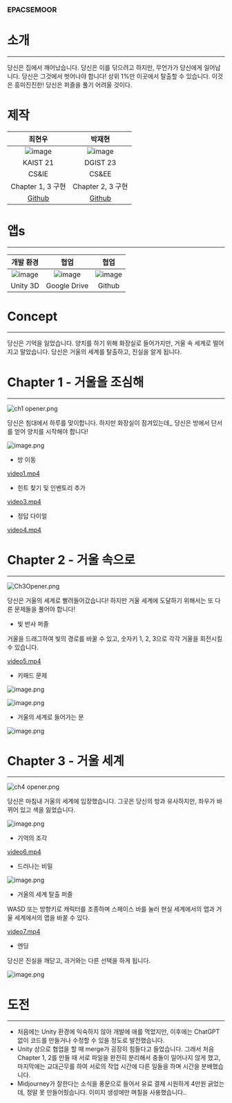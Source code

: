 ### EPACSEMOOR

# 소개

---

당신은 집에서 깨어났습니다. 당신은 이를 닦으려고 하지만, 무언가가 당신에게 일어납니다. 당신은 그것에서 벗어나야 합니다! 상위 1%만 이곳에서 탈출할 수 있습니다. 이것은 흥미진진한! 당신은 퍼즐을 풀기 어려울 것이다.

# 제작

|최현우|박재현|
|:---:|:---:|
|![image](https://github.com/user-attachments/assets/7bbd7dce-155c-4ad9-89fb-39db25b0710f)|![image](https://github.com/user-attachments/assets/42fbc7c5-8b26-4be5-93ec-ba5032c8d30e)|
|KAIST 21|DGIST 23|
|CS&IE|CS&EE|
|Chapter 1, 3 구현|Chapter 2, 3 구현|
| [Github](https://github.com/hahachw) | [Github](https://github.com/monkey1soong) |

# 앱s

---

|개발 환경|협업|협업|
|:---:|:---:|:---:|
|![image](https://github.com/user-attachments/assets/6d0bca4c-dfd7-401b-8708-759399c893ed) | ![image](https://github.com/user-attachments/assets/1b34845b-5346-4221-9b9c-140c9b82842d) | ![image](https://github.com/user-attachments/assets/d53153c5-3834-4a86-801d-9861dbbcf71e) |
| Unity 3D | Google Drive | Github |

# Concept

---

당신은 기억을 잃었습니다. 양치를 하기 위해 화장실로 들어가지만, 거울 속 세계로 떨어지고 말았습니다. 당신은 거울의 세계를 탈출하고, 진실을 알게 됩니다.

# Chapter 1 - 거울을 조심해

---

![ch1 opener.png](https://prod-files-secure.s3.us-west-2.amazonaws.com/f6cb388f-3934-47d6-9928-26d2e10eb0fc/5e968df5-300b-4fcf-b2e1-bae389b7de34/ch1_opener.png)

당신은 침대에서 하루를 맞이합니다. 하지만 화장실이 잠겨있는데,, 당신은 방에서 단서를 얻어 양치를 시작해야 합니다!

![image.png](https://prod-files-secure.s3.us-west-2.amazonaws.com/f6cb388f-3934-47d6-9928-26d2e10eb0fc/becc8677-3efe-46dc-bde0-beb673af0dc2/image.png)

- 방 이동

[video1.mp4](https://prod-files-secure.s3.us-west-2.amazonaws.com/f6cb388f-3934-47d6-9928-26d2e10eb0fc/d027cb5f-0d17-4c91-ad0c-bade848e0a03/video1.mp4)

- 힌트 찾기 및 인벤토리 추가

[video3.mp4](https://prod-files-secure.s3.us-west-2.amazonaws.com/f6cb388f-3934-47d6-9928-26d2e10eb0fc/6538a854-0739-407d-95f3-11fc6abb65fb/video3.mp4)

- 정답 다이얼

[video4.mp4](https://prod-files-secure.s3.us-west-2.amazonaws.com/f6cb388f-3934-47d6-9928-26d2e10eb0fc/4f6b7404-7cae-416f-a1b4-9b22b7da3fc9/video4.mp4)

# Chapter 2 - 거울 속으로

---

![Ch3Opener.png](https://prod-files-secure.s3.us-west-2.amazonaws.com/f6cb388f-3934-47d6-9928-26d2e10eb0fc/4dd96558-d18a-44fa-9ac3-31f30f5adafe/Ch3Opener.png)

당신은 거울의 세계로 빨려들어갔습니다! 하지만 거울 세계에 도달하기 위해서는 또 다른 문제들을 풀어야 합니다!

- 빛 반사 퍼즐

거울을 드래그하여 빛의 경로를 바꿀 수 있고, 숫자키 1, 2, 3으로 각각 거울을 회전시킬 수 있습니다.

[video5.mp4](https://prod-files-secure.s3.us-west-2.amazonaws.com/f6cb388f-3934-47d6-9928-26d2e10eb0fc/f932234a-138f-42bc-98b2-04305d11d4a9/video5.mp4)

- 키패드 문제

![image.png](https://prod-files-secure.s3.us-west-2.amazonaws.com/f6cb388f-3934-47d6-9928-26d2e10eb0fc/dd26b5c1-04f0-48f8-9fb1-245243b6b172/image.png)

![image.png](https://prod-files-secure.s3.us-west-2.amazonaws.com/f6cb388f-3934-47d6-9928-26d2e10eb0fc/af3bf8d4-6a5c-477c-8382-d4870f91411d/image.png)

- 거울의 세계로 들어가는 문

![image.png](https://prod-files-secure.s3.us-west-2.amazonaws.com/f6cb388f-3934-47d6-9928-26d2e10eb0fc/1141930e-e4ed-4dd6-80bc-bb78ae383b9c/image.png)

# Chapter 3 - 거울 세계

---

![ch4 opener.png](https://prod-files-secure.s3.us-west-2.amazonaws.com/f6cb388f-3934-47d6-9928-26d2e10eb0fc/009667d7-70ea-4338-92f6-57df9eafcddf/ch4_opener.png)

당신은 마침내 거울의 세계에 입장했습니다. 그곳은 당신의 방과 유사하지만, 좌우가 바뀌어 있고 색을 잃었습니다.

![image.png](https://prod-files-secure.s3.us-west-2.amazonaws.com/f6cb388f-3934-47d6-9928-26d2e10eb0fc/e0a52ed4-0f15-4d33-a55c-7776b434a124/image.png)

- 기억의 조각

[video6.mp4](https://prod-files-secure.s3.us-west-2.amazonaws.com/f6cb388f-3934-47d6-9928-26d2e10eb0fc/7a1405e4-01a9-4b25-83d5-08e741612fc1/video6.mp4)

- 드러나는 비밀

![image.png](https://prod-files-secure.s3.us-west-2.amazonaws.com/f6cb388f-3934-47d6-9928-26d2e10eb0fc/95a94c6d-9f42-456e-aa4c-eaf527bd4242/image.png)

- 거울의 세계 탈출 퍼즐

WASD 또는 방향키로 캐릭터를 조종하며 스페이스 바를 눌러 현실 세계에서의 맵과 거울 세계에서의 맵을 바꿀 수 있다.

[video7.mp4](https://prod-files-secure.s3.us-west-2.amazonaws.com/f6cb388f-3934-47d6-9928-26d2e10eb0fc/6b06e0e1-5f08-4c2b-9ea6-ffbdd54d351c/video7.mp4)

- 엔딩

당신은 진실을 깨닫고, 과거와는 다른 선택을 하게 됩니다.

![image.png](https://prod-files-secure.s3.us-west-2.amazonaws.com/f6cb388f-3934-47d6-9928-26d2e10eb0fc/b96e9d0a-508c-4b0c-94d3-9128a16c4d4a/image.png)

# 도전

---

- 처음에는 Unity 환경에 익숙하지 않아 개발에 애를 먹었지만, 이후에는 ChatGPT 없이 코드를 만들거나 수정할 수 있을 정도로 발전했습니다.
- Unity 상으로 협업을 할 때 merge가 굉장히 힘들다고 들었습니다. 그래서 처음 Chapter 1, 2를 만들 때 서로 파일을 완전히 분리해서 충돌이 일어나지 않게 했고, 마지막에는 교대근무를 하여 서로의 작업 시간에 다른 일들을 하며 시간을 분배했습니다.
- Midjourney가 잘한다는 소식을 풍문으로 들어서 유료 결제 시원하게 4만원 긁었는데, 정말 못 만들어줬습니다. 이미지 생성에만 며칠을 사용했습니다..
